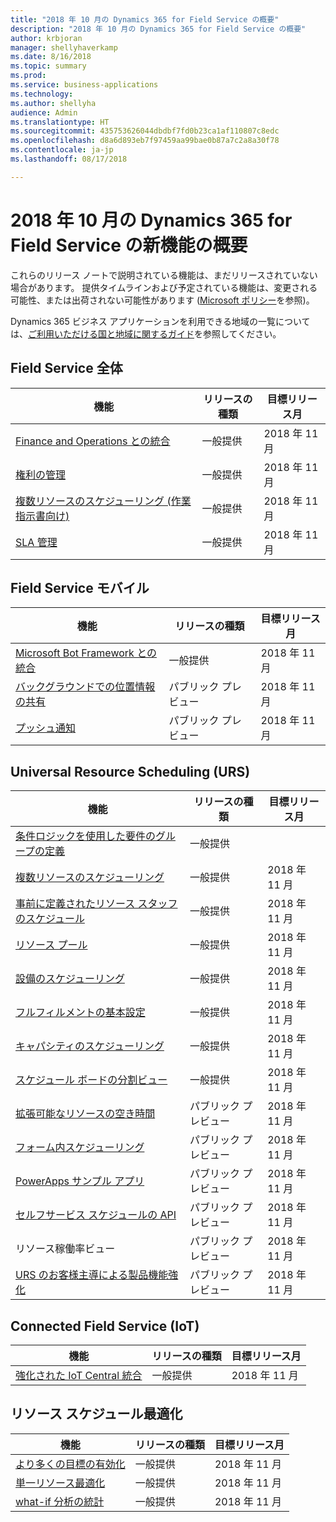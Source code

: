 ```yaml
---
title: "2018 年 10 月の Dynamics 365 for Field Service の概要"
description: "2018 年 10 月の Dynamics 365 for Field Service の概要"
author: krbjoran
manager: shellyhaverkamp
ms.date: 8/16/2018
ms.topic: summary
ms.prod: 
ms.service: business-applications
ms.technology: 
ms.author: shellyha
audience: Admin
ms.translationtype: HT
ms.sourcegitcommit: 435753626044dbdbf7fd0b23ca1af110807c8edc
ms.openlocfilehash: d8a6d893eb7f97459aa99bae0b87a7c2a8a30f78
ms.contentlocale: ja-jp
ms.lasthandoff: 08/17/2018

---
```

#  <a name="summary-of-whats-new-for-dynamics-365-for-field-service-october-18"></a>2018 年 10 月の Dynamics 365 for Field Service の新機能の概要 

これらのリリース ノートで説明されている機能は、まだリリースされていない場合があります。 提供タイムラインおよび予定されている機能は、変更される可能性、または出荷されない可能性があります ([Microsoft ポリシー](https://go.microsoft.com/fwlink/p/?linkid=2007332)を参照)。
    
Dynamics 365 ビジネス アプリケーションを利用できる地域の一覧については、[ご利用いただける国と地域に関するガイド](https://aka.ms/dynamics_365_international_availability_deck)を参照してください。

## <a name="overall-field-service"></a>Field Service 全体

| 機能                                                                                                        | リリースの種類  |目標リリース月 |
|---------------|--------------|--------------------------------------------|
| [Finance and Operations との統合](../field-service/dynamics365-finance-operations-integration.md)    | 一般提供                |2018 年 11 月          |
| [権利の管理](../field-service/entitlement-management.md)                                         | 一般提供               |2018 年 11 月          |
| [複数リソースのスケジューリング (作業指示書向け)](../field-service/multi-resource-scheduling.md)                                   | 一般提供           |     2018 年 11 月          |
| [SLA 管理](../field-service/sla-management.md)                                                         | 一般提供                |2018 年 11 月          |

## <a name="field-service-mobile"></a>Field Service モバイル

| 機能                                                                                                                    | リリースの種類   | 目標リリース月 |
|----------------------------------------------------------------------------------------------------------------------------|----------------|----------------------|
| [Microsoft Bot Framework との統合](../field-service/field-service-mobile/microsoft-bot-framework-integration.md) | 一般提供                   |2018 年 11 月          |
| [バックグラウンドでの位置情報の共有](../field-service/field-service-mobile/background-location-sharing.md)                      | パブリック プレビュー       |2018 年 11 月          |
| [プッシュ通知](../field-service/field-service-mobile/push-notifications.md)                                        | パブリック プレビュー       |2018 年 11 月          |

## <a name="universal-resource-scheduling-urs"></a>Universal Resource Scheduling (URS)

| 機能                                                                                                                                      | リリースの種類   | 目標リリース月 |
|----------------------------------------------------------------------------------------------------------------------------------------------|-----------------|----------------------|
| [条件ロジックを使用した要件のグループの定義](../field-service/universal-resource-scheduling-urs/Define-requirement-groups.md)         | 一般提供 |       |2018 年 11 月          
| [複数リソースのスケジューリング](../field-service/universal-resource-scheduling-urs/Multi-Resource-Scheduling.md)         | 一般提供        |2018 年 11 月          |
| [事前に定義されたリソース スタッフのスケジュール](../field-service/universal-resource-scheduling-urs/Crew-Scheduling.md)         | 一般提供        |2018 年 11 月          |
| [リソース プール](../field-service/universal-resource-scheduling-urs/Resource-Pools.md)                           | 一般提供        |2018 年 11 月          |
| [設備のスケジューリング](../field-service/universal-resource-scheduling-urs/Facility-Scheduling.md)        | 一般提供        |2018 年 11 月          |
| [フルフィルメントの基本設定](../field-service/universal-resource-scheduling-urs/Fulfillment-Preferences.md)         | 一般提供        |2018 年 11 月          |
| [キャパシティのスケジューリング](../field-service/universal-resource-scheduling-urs/Capacity-Scheduling.md)   | 一般提供        |2018 年 11 月          |
| [スケジュール ボードの分割ビュー](../field-service/universal-resource-scheduling-urs/Schedule-Board-Split-View.md)   | 一般提供        |2018 年 11 月          |
| [拡張可能なリソースの空き時間](../field-service/universal-resource-scheduling-urs/extensibility-hook-resource-availability.md)         | パブリック プレビュー        |2018 年 11 月          |
| [フォーム内スケジューリング](../field-service/universal-resource-scheduling-urs/in-form-scheduling.md)                                             | パブリック プレビュー        |2018 年 11 月          |
| [PowerApps サンプル アプリ](../field-service/universal-resource-scheduling-urs/powerapps-sample-app.md)                                         | パブリック プレビュー       |2018 年 11 月          |
| [セルフサービス スケジュールの API](../field-service/universal-resource-scheduling-urs//self-service-scheduling-apis.md)                        | パブリック プレビュー        |2018 年 11 月          |
| リソース稼働率ビュー                        | パブリック プレビュー |       2018 年 11 月          |
| [URS のお客様主導による製品機能強化](../field-service/universal-resource-scheduling-urs/urs-customer-driven-product-enhancements.md) | パブリック プレビュー        |2018 年 11 月          |

## <a name="connected-field-service-iot"></a>Connected Field Service (IoT)

| 機能                                                                                                                                     | リリースの種類    |目標リリース月 |
|--------------------------------------------------------------------------------------------------------------------------------------------------------|----------------------|----------------------|
| [強化された IoT Central 統合](../field-service/connected-field-service/enhanced-iot-central-integration.md)                          | 一般提供                    |2018 年 11 月          |


## <a name="resource-scheduling-optimization"></a>リソース スケジュール最適化

| 機能                                                                                                                 | リリースの種類  |目標リリース月 |
|-------------------------------------------------------------------------------------------------------------------------|------------------------------------|----------------------|
| [より多くの目標の有効化](../field-service/resource-scheduling-optimization-rso/enable-more-objectives.md)             | 一般提供                  |2018 年 11 月          |
| [単一リソース最適化](../field-service/resource-scheduling-optimization-rso/single-resource-optimization.md) | 一般提供                 |2018 年 11 月          |
| [what-if 分析の統計](../field-service/resource-scheduling-optimization-rso/what-if-analysis-statistic-ui.md) | 一般提供                 |2018 年 11 月          |


